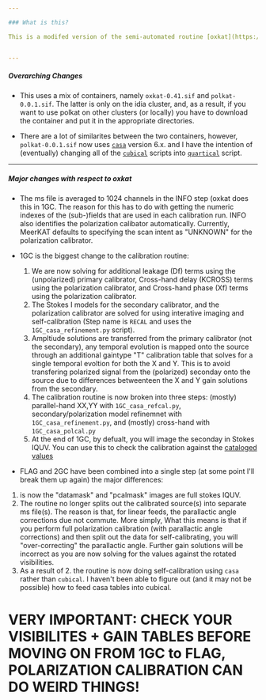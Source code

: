 ```yaml
--- 

### What is this?

This is a modifed version of the semi-automated routine [oxkat](https://github.com/IanHeywood/oxkat), that has been designed to make polarization calibration as hands-off as possible. I direct the reader to the original oxkat documentation for a more detailed description of the pipeline. Here I will highlight some key differences.


---
```

##### Overarching Changes

* This uses a mix of containers, namely `oxkat-0.41.sif` and `polkat-0.0.1.sif`. The latter is only on the idia cluster, and, as a result, if you want to use polkat on other clusters (or locally) you have to download the container and put it in the appropriate directories.

* There are a lot of similarites between the two containers, however, `polkat-0.0.1.sif` now uses [`casa`](https://casa.nrao.edu/) version 6.x. and I have the intention of (eventually) changing all of the [`cubical`](https://github.com/ratt-ru/CubiCal) scripts into [`quartical`](https://github.com/ratt-ru/CubiCal) script. 


---
##### Major changes with respect to oxkat

* The ms file is averaged to 1024 channels in the INFO step (oxkat does this in 1GC. The reason for this has to do with getting the numeric indexes of the (sub-)fields that are used in each calibration run. INFO also identifies the polarization calibator automatically. Currently, MeerKAT defaults to specifying the scan intent as "UNKNOWN" for the polarization calibrator.

* 1GC is the biggest change to the calibration routine:
  1. We are now solving for additional leakage (Df) terms using the (unpolarized) primary calibrator, Cross-hand delay (KCROSS) terms using the polarization calibrator, and Cross-hand phase (Xf) terms using the polarization calibrator.
  2. The Stokes I models for the secondary calibrator, and the polarization calibrator are solved for using interative imaging and self-calibration (Step name is `RECAL` and uses the `1GC_casa_refinement.py` script).
  3. Ampltiude solutions are transferred from the primary calibrator (not the secondary), any temporal evolution is mapped onto the source through an additional gaintype "T" calibration table that solves for a single temporal evoltion for both the X and Y. This is to avoid transfering polarized signal from the (polarized) seconday onto the source due to differences betweenteen the X and Y gain solutions from the secondary. 
  4. The calibration routine is now broken into three steps: (mostly) parallel-hand XX,YY with `1GC_casa_refcal.py`, secondary/polarization model refinemnet with `1GC_casa_refinement.py`, and (mostly) cross-hand with `1GC_casa_polcal.py`
  5. At the end of 1GC, by defualt, you will image the seconday in Stokes IQUV. You can use this to check the calibration against the [cataloged values](https://skaafrica.atlassian.net/wiki/spaces/ESDKB/pages/1452146701/L-band+gain+calibrators)
 
 * FLAG and 2GC have been combined into a single step (at some point I'll break them up again) the major differences:
  1. is now the "datamask" and "pcalmask" images are full stokes IQUV.
  2. The routine no longer splits out the calibrated source(s) into separate ms file(s). The reason is that, for linear feeds, the parallactic angle corrections due not commute. More simply, What this means is that if you perform full polarization calibration (with parallactic angle corrections) and then split out the data for self-calibrating, you will "over-correcting" the parallactic angle. Further gain solutions will be incorrect as you are now solving for the values against the rotated visibilities. 
  3. As a result of 2. the routine is now doing self-calibration using `casa` rather than `cubical`. I haven't been able to figure out (and it may not be possible) how to feed casa tables into cubical. 


# VERY IMPORTANT: CHECK YOUR VISIBILITES + GAIN TABLES BEFORE MOVING ON FROM 1GC to FLAG, POLARIZATION CALIBRATION CAN DO WEIRD THINGS! 
